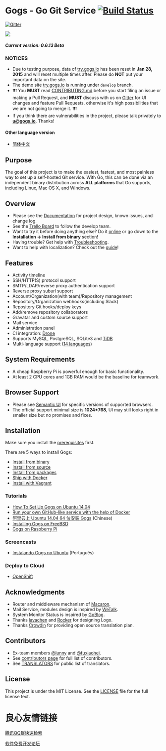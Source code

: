 Gogs - Go Git Service [![Build Status](https://travis-ci.org/gogits/gogs.svg?branch=master)](https://travis-ci.org/gogits/gogs)
=====================

[![Gitter](https://badges.gitter.im/Join%20Chat.svg)](https://gitter.im/gogits/gogs?utm_source=badge&utm_medium=badge&utm_campaign=pr-badge&utm_content=badge)

![](public/img/gogs-large-resize.png)

##### Current version: 0.6.13 Beta

 
     
           
           
           
     
     
           
           
           
     
     
           
           
           
     
 

### NOTICES

- Due to testing purpose, data of [try.gogs.io](https://try.gogs.io) has been reset in **Jan 28, 2015** and will reset multiple times after. Please do **NOT** put your important data on the site.
- The demo site [try.gogs.io](https://try.gogs.io) is running under `develop` branch.
- :exclamation::exclamation::exclamation: You **MUST** read [CONTRIBUTING.md](CONTRIBUTING.md) before you start filing an issue or making a Pull Request, and **MUST** discuss with us on [Gitter](https://gitter.im/gogits/gogs) for UI changes and feature Pull Requests, otherwise it's high possibilities that we are not going to merge it. :exclamation::exclamation::exclamation:
- If you think there are vulnerabilities in the project, please talk privately to **u@gogs.io**. Thanks!

#### Other language version

- [简体中文](README_ZH.md)

## Purpose

The goal of this project is to make the easiest, fastest, and most painless way to set up a self-hosted Git service. With Go, this can be done via an independent binary distribution across **ALL platforms** that Go supports, including Linux, Mac OS X, and Windows.

## Overview

- Please see the [Documentation](http://gogs.io/docs/intro/) for project design, known issues, and change log.
- See the [Trello Board](https://trello.com/b/uxAoeLUl/gogs-go-git-service) to follow the develop team.
- Want to try it before doing anything else? Do it [online](https://try.gogs.io/gogs/gogs) or go down to the **Installation -> Install from binary** section!
- Having trouble? Get help with [Troubleshooting](http://gogs.io/docs/intro/troubleshooting.md).
- Want to help with localization? Check out the [guide](http://gogs.io/docs/features/i18n.html)!

## Features

- Activity timeline
- SSH/HTTP(S) protocol support
- SMTP/LDAP/reverse proxy authentication support
- Reverse proxy suburl support
- Account/Organization(with team)/Repository management
- Repository/Organization webhooks(including Slack)
- Repository Git hooks/deploy keys
- Add/remove repository collaborators
- Gravatar and custom source support
- Mail service
- Administration panel
- CI integration: [Drone](https://github.com/drone/drone)
- Supports MySQL, PostgreSQL, SQLite3 and [TiDB](https://github.com/pingcap/tidb)
- Multi-language support ([14 languages](https://crowdin.com/project/gogs))

## System Requirements

- A cheap Raspberry Pi is powerful enough for basic functionality.
- At least 2 CPU cores and 1GB RAM would be the baseline for teamwork.

## Browser Support

- Please see [Semantic UI](https://github.com/Semantic-Org/Semantic-UI#browser-support) for specific versions of supported browsers.
- The official support minimal size  is **1024*768**, UI may still looks right in smaller size but no promises and fixes.

## Installation

Make sure you install the [prerequisites](http://gogs.io/docs/installation/) first.

There are 5 ways to install Gogs:

- [Install from binary](http://gogs.io/docs/installation/install_from_binary.md)
- [Install from source](http://gogs.io/docs/installation/install_from_source.md)
- [Install from packages](http://gogs.io/docs/installation/install_from_packages.md)
- [Ship with Docker](https://github.com/gogits/gogs/tree/master/docker)
- [Install with Vagrant](https://github.com/geerlingguy/ansible-vagrant-examples/tree/master/gogs)

### Tutorials

- [How To Set Up Gogs on Ubuntu 14.04](https://www.digitalocean.com/community/tutorials/how-to-set-up-gogs-on-ubuntu-14-04)
- [Run your own GitHub-like service with the help of Docker](http://blog.hypriot.com/post/run-your-own-github-like-service-with-docker/)
- [阿里云上 Ubuntu 14.04 64 位安装 Gogs](http://my.oschina.net/luyao/blog/375654) (Chinese)
- [Installing Gogs on FreeBSD](https://www.codejam.info/2015/03/installing-gogs-on-freebsd.html)
- [Gogs on Raspberry Pi](http://blog.meinside.pe.kr/Gogs-on-Raspberry-Pi/)

### Screencasts

- [Instalando Gogs no Ubuntu](http://blog.linuxpro.com.br/2015/08/14/instalando-gogs-no-ubuntu/) (Português)

### Deploy to Cloud

- [OpenShift](https://github.com/tkisme/gogs-openshift)

## Acknowledgments

- Router and middleware mechanism of [Macaron](https://github.com/Unknwon/macaron).
- Mail Service, modules design is inspired by [WeTalk](https://github.com/beego/wetalk).
- System Monitor Status is inspired by [GoBlog](https://github.com/fuxiaohei/goblog).
- Thanks [lavachen](http://www.lavachen.cn/) and [Rocker](http://weibo.com/rocker1989) for designing Logo.
- Thanks [Crowdin](https://crowdin.com/project/gogs) for providing open source translation plan.

## Contributors

- Ex-team members [@lunny](https://github.com/lunny) and [@fuxiaohei](https://github.com/fuxiaohei).
- See [contributors page](https://github.com/gogits/gogs/graphs/contributors) for full list of contributors.
- See [TRANSLATORS](conf/locale/TRANSLATORS) for public list of translators.

## License

This project is under the MIT License. See the [LICENSE](https://github.com/gogits/gogs/blob/master/LICENSE) file for the full license text.


 # 良心友情链接

[腾讯QQ群快速检索](http://u.720life.cn/s/8cf73f7c)

[软件免费开发论坛](http://u.720life.cn/s/bbb01dc0)